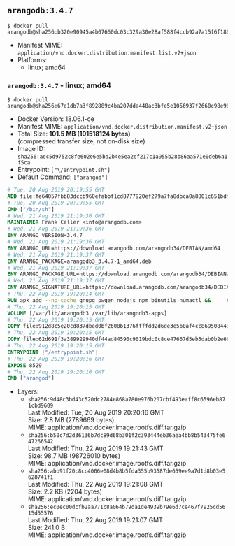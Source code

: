 ## `arangodb:3.4.7`

```console
$ docker pull arangodb@sha256:b320e90945a4b07660dc03c329a30e28af588f4ccb92a7a15f6f186d82852c9e
```

-	Manifest MIME: `application/vnd.docker.distribution.manifest.list.v2+json`
-	Platforms:
	-	linux; amd64

### `arangodb:3.4.7` - linux; amd64

```console
$ docker pull arangodb@sha256:67e1db7a3f892889c4ba207dda448ac3bfe5e1056937f2660c98e9657d2edad2
```

-	Docker Version: 18.06.1-ce
-	Manifest MIME: `application/vnd.docker.distribution.manifest.v2+json`
-	Total Size: **101.5 MB (101518124 bytes)**  
	(compressed transfer size, not on-disk size)
-	Image ID: `sha256:aec5d9752c8fe602e6e5ba2b4e5ea2ef217c1a955b28b86aa571e0deb6a1f5ca`
-	Entrypoint: `["\/entrypoint.sh"]`
-	Default Command: `["arangod"]`

```dockerfile
# Tue, 20 Aug 2019 20:19:55 GMT
ADD file:fe64057fbb83dccb960efabbf1cd8777920ef279a7fa8dbca0a8801c651bdf7c in / 
# Tue, 20 Aug 2019 20:19:55 GMT
CMD ["/bin/sh"]
# Wed, 21 Aug 2019 21:19:36 GMT
MAINTAINER Frank Celler <info@arangodb.com>
# Wed, 21 Aug 2019 21:19:36 GMT
ENV ARANGO_VERSION=3.4.7
# Wed, 21 Aug 2019 21:19:36 GMT
ENV ARANGO_URL=https://download.arangodb.com/arangodb34/DEBIAN/amd64
# Wed, 21 Aug 2019 21:19:37 GMT
ENV ARANGO_PACKAGE=arangodb3_3.4.7-1_amd64.deb
# Wed, 21 Aug 2019 21:19:37 GMT
ENV ARANGO_PACKAGE_URL=https://download.arangodb.com/arangodb34/DEBIAN/amd64/arangodb3_3.4.7-1_amd64.deb
# Wed, 21 Aug 2019 21:19:37 GMT
ENV ARANGO_SIGNATURE_URL=https://download.arangodb.com/arangodb34/DEBIAN/amd64/arangodb3_3.4.7-1_amd64.deb.asc
# Thu, 22 Aug 2019 19:20:14 GMT
RUN apk add --no-cache gnupg pwgen nodejs npm binutils numactl &&     npm install -g foxx-cli &&     rm -rf /root/.npm &&     gpg --batch --keyserver hkps://hkps.pool.sks-keyservers.net --recv-keys CD8CB0F1E0AD5B52E93F41E7EA93F5E56E751E9B &&     mkdir /docker-entrypoint-initdb.d &&     cd /tmp                                &&     wget ${ARANGO_SIGNATURE_URL}           &&     wget ${ARANGO_PACKAGE_URL}             &&     gpg --verify ${ARANGO_PACKAGE}.asc     &&     ar x ${ARANGO_PACKAGE} data.tar.gz     &&     tar -C / -x -z -f data.tar.gz          &&     sed -ri         -e 's!127\.0\.0\.1!0.0.0.0!g'         -e 's!^(file\s*=\s*).*!\1 -!'         -e 's!^\s*uid\s*=.*!!'         /etc/arangodb3/arangod.conf        &&     echo chgrp 0 /var/lib/arangodb3 /var/lib/arangodb3-apps &&     echo chmod 775 /var/lib/arangodb3 /var/lib/arangodb3-apps &&     rm -f /usr/bin/foxx &&     rm -f ${ARANGO_PACKAGE}* data.tar.gz &&     apk del gnupg
# Thu, 22 Aug 2019 19:20:15 GMT
VOLUME [/var/lib/arangodb3 /var/lib/arangodb3-apps]
# Thu, 22 Aug 2019 19:20:15 GMT
COPY file:912d8c5e20cd837dbed0bf2608b1376ffffdd2d6de3e5b0af4cc869508443235 in /entrypoint.sh 
# Thu, 22 Aug 2019 19:20:15 GMT
COPY file:62d691f3a389929940df44ad84590c9019bdc0c8ce47667d5eb5dab0b2e66954 in /usr/bin/foxx 
# Thu, 22 Aug 2019 19:20:15 GMT
ENTRYPOINT ["/entrypoint.sh"]
# Thu, 22 Aug 2019 19:20:16 GMT
EXPOSE 8529
# Thu, 22 Aug 2019 19:20:16 GMT
CMD ["arangod"]
```

-	Layers:
	-	`sha256:9d48c3bd43c520dc2784e868a780e976b207cbf493eaff8c6596eb871cbd9609`  
		Last Modified: Tue, 20 Aug 2019 20:20:16 GMT  
		Size: 2.8 MB (2789669 bytes)  
		MIME: application/vnd.docker.image.rootfs.diff.tar.gzip
	-	`sha256:b50c7d2d36136b7dc89d68b301f2c393444eb36aea4bb8b543475fe647266542`  
		Last Modified: Thu, 22 Aug 2019 19:21:43 GMT  
		Size: 98.7 MB (98726010 bytes)  
		MIME: application/vnd.docker.image.rootfs.diff.tar.gzip
	-	`sha256:abb91f20c8cc4066e08d4b8b5fda355b93587de659ee9a7d1d8b03e5628741f1`  
		Last Modified: Thu, 22 Aug 2019 19:21:08 GMT  
		Size: 2.2 KB (2204 bytes)  
		MIME: application/vnd.docker.image.rootfs.diff.tar.gzip
	-	`sha256:ec0ec00dcfb2aa771c8a064b79da1de4939b79e6d7ce467f7925cd5615d55576`  
		Last Modified: Thu, 22 Aug 2019 19:21:07 GMT  
		Size: 241.0 B  
		MIME: application/vnd.docker.image.rootfs.diff.tar.gzip
